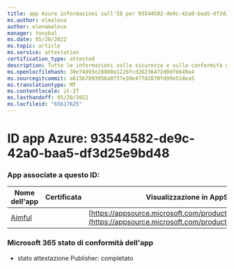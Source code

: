 ```yaml
---
title: app Azure informazioni sull'ID per 93544582-de9c-42a0-baa5-df3d25e9bd48
ms.author: elmalova
author: elenamalova
manager: tonybal
ms.date: 05/20/2022
ms.topic: article
ms.service: attestation
certification_type: attested
description: Tutte le informazioni sulla sicurezza e sulla conformità disponibili per 93544582-de9c-42a0-baa5-df3d25e9bd48.
ms.openlocfilehash: 30e74d93e28800a1226fcd28236472d0df6649a4
ms.sourcegitcommit: a615b7893956a0737e30e477d2870fd99e514ea5
ms.translationtype: MT
ms.contentlocale: it-IT
ms.lasthandoff: 05/20/2022
ms.locfileid: "65617625"
---
```

# <a name="azure-app-id-93544582-de9c-42a0-baa5-df3d25e9bd48"></a>ID app Azure: 93544582-de9c-42a0-baa5-df3d25e9bd48


### <a name="apps-associated-with-this-id"></a>App associate a questo ID:
| **Nome dell'app** | **Certificata** | **Visualizzazione in AppSource** |
|--------------|---------------|-----------------------|
| [Aimful](../forward/WA200003698.md) |  | [https://appsource.microsoft.com/product/office/WA200003698](https://appsource.microsoft.com/product/office/WA200003698) |

### <a name="microsoft-365-app-compliance-status"></a>Microsoft 365 stato di conformità dell'app
- stato attestazione Publisher: completato
